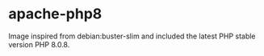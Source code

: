 # apache-php8
Image inspired from debian:buster-slim and included the latest PHP stable version PHP 8.0.8.

